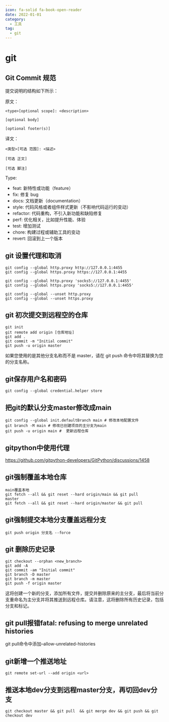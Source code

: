 ```yaml
---
icon: fa-solid fa-book-open-reader
date: 2022-01-01
category:
  - 工具
tag:
  - git
---
```


# git

## Git Commit 规范

提交说明的结构如下所示：

原文：
```
<type>[optional scope]: <description>

[optional body]

[optional footer(s)]
```
译文：
```
<类型>[可选 范围]: <描述>

[可选 正文]

[可选 脚注]
```
Type:
   
* feat: 新特性或功能（feature）
* fix: 修复 bug
* docs: 文档更新（documentation）
* style: 代码风格或者组件样式更新（不影响代码运行的变动）
* refactor: 代码重构，不引入新功能和缺陷修复
* perf: 优化相关，比如提升性能、体验
* test: 增加测试
* chore: 构建过程或辅助工具的变动
* revert: 回滚到上一个版本

## git 设置代理和取消
```shell
git config --global http.proxy http://127.0.0.1:4455
git config --global https.proxy https://127.0.0.1:4455

git config --global http.proxy 'socks5://127.0.0.1:4455'
git config --global https.proxy 'socks5://127.0.0.1:4455'

git config --global --unset http.proxy
git config --global --unset https.proxy
```
## git 初次提交到远程空的仓库
```shell
git init
git remote add origin [仓库地址]
git add .
git commit -m "Initial commit"
git push -u origin master
```
如果您使用的是其他分支名称而不是 master，请在 git push 命令中将其替换为您的分支名称。

## git保存用户名和密码
```
git config --global credential.helper store
```

## 把git的默认分支master修改成main
```
git config --global init.defaultBranch main # 修改本地配置文件
git branch -M main # 修改已创建项目的主分支为main
git push -u origin main #  更新远程仓库
```

## gitpython中使用代理
https://github.com/gitpython-developers/GitPython/discussions/1458

## git强制覆盖本地仓库
```
main覆盖本地
git fetch --all && git reset --hard origin/main && git pull
master
git fetch --all && git reset --hard origin/master && git pull
```

## git强制提交本地分支覆盖远程分支
```
git push origin 分支名 --force
```

## git 删除历史记录
```
git checkout --orphan <new_branch>
git add -A
git commit -am "Initial commit"
git branch -D master
git branch -m master
git push -f origin master
```
这将创建一个新的分支，添加所有文件，提交并删除原来的主分支，最后将当前分支重命名为主分支并将其推送到远程仓库。请注意，这将删除所有历史记录，包括分支和标记。

## git pull报错fatal: refusing to merge unrelated histories
git pull命令中添加–allow-unrelated-histories

## git新增一个推送地址
```
git remote set-url --add origin <url>
```

## 推送本地dev分支到远程master分支，再切回dev分支
```
git checkout master && git pull  && git merge dev && git push && git checkout dev
```

